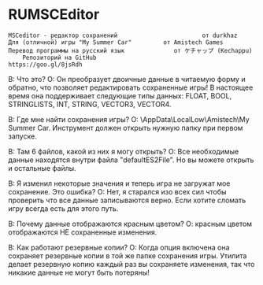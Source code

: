 # RUMSCEditor

	MSCeditor - редактор сохранений				     	   от durkhaz
	Для (отличной) игры "My Summer Car"	      	от Amistech Games 
	Перевод программы на русский язык			   от ケチャップ (Kechappu)
		Репозиторий на GitHub					          https://goo.gl/8jsRdh
	
	
В: Что это?
О: Он преобразует двоичные данные в читаемую форму и обратно, что позволяет редактировать сохраненные игры!
В настоящее время она поддерживает следующие типы данных: FLOAT, BOOL, STRINGLISTS, INT, STRING, VECTOR3, VECTOR4.  

В: Где мне найти сохранения игры?
О: \AppData\LocalLow\Amistech\My Summer Car\. Инструмент должен открыть нужную папку при первом запуске.

В: Там  6 файлов, какой из них я могу открыть?
О: Все необходимые данные находятся внутри файла "defaultES2File". Но вы можете открыть и остальные файлы.

В: Я изменил некоторые значения и теперь игра не загружат мое сохранение. Это ошибка?
О: Нет, я старался изо всех сил чтобы проверить что все данные записываются верно. Если хотите сломать игру всегда есть для этого путь.

В: Почему данные отображаются красным цветом?
О: красным цветом отображаются НЕ сохраненные изменения.

В: Как работают резервные копии?
О: Когда опция включена она сохраняет резервные копии в той же папке сохранения игры. Утилита делает резервную копию каждый раз вы сохраняете изменения, так что никакие данные не могут быть потеряны!
